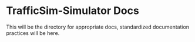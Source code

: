 # TrafficSim-Simulator Docs
This will be the directory for appropriate docs, standardized documentation practices will be here.
